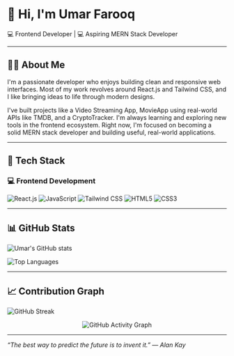 # 👋 Hi, I'm Umar Farooq

💻 Frontend Developer | 💻 Aspiring MERN Stack Developer 

---

## 👨‍💻 About Me

I'm a passionate developer who enjoys building clean and responsive web interfaces. Most of my work revolves around React.js and Tailwind CSS, and I like bringing ideas to life through modern designs. 

I've built projects like a Video Streaming App, MovieApp using real-world APIs like TMDB, and a CryptoTracker. I'm always learning and exploring new tools in the frontend ecosystem. Right now, I'm focused on becoming a solid MERN stack developer and building useful, real-world applications.


---

## 🚀 Tech Stack

### 💻 Frontend Development

<p align="left">
  <img src="https://img.shields.io/badge/React.js-20232A?style=for-the-badge&logo=react&logoColor=61DAFB" alt="React.js" />
  <img src="https://img.shields.io/badge/JavaScript-F7DF1E?style=for-the-badge&logo=javascript&logoColor=black" alt="JavaScript" />
  <img src="https://img.shields.io/badge/TailwindCSS-06B6D4?style=for-the-badge&logo=tailwind-css&logoColor=white" alt="Tailwind CSS" />
  <img src="https://img.shields.io/badge/HTML5-E34F26?style=for-the-badge&logo=html&logoColor=white" alt="HTML5" />
  <img src="https://img.shields.io/badge/CSS3-1572B6?style=for-the-badge&logo=css&logoColor=white" alt="CSS3" />
  
</p>
  
---

## 📊 GitHub Stats

<p align="left">
  <img src="https://github-readme-stats.vercel.app/api?username=umar-farooqqq&show_icons=true&theme=tokyonight" alt="Umar's GitHub stats" />
</p>

<p align="left">
  <img src="https://github-readme-stats.vercel.app/api/top-langs/?username=umar-farooqqq&layout=compact&theme=tokyonight" alt="Top Languages" />
</p>

---

## 📈 Contribution Graph

<p align="left">
  <img src="https://github-readme-streak-stats.herokuapp.com/?user=umar-farooqqq&theme=tokyonight&hide_border=false" alt="GitHub Streak" />
</p>

<p align="center">
  <img src="https://github-readme-activity-graph.vercel.app/graph?username=umar-farooqqq&theme=tokyo-night" alt="GitHub Activity Graph" 
    </p>


---

_“The best way to predict the future is to invent it.” — Alan Kay_

